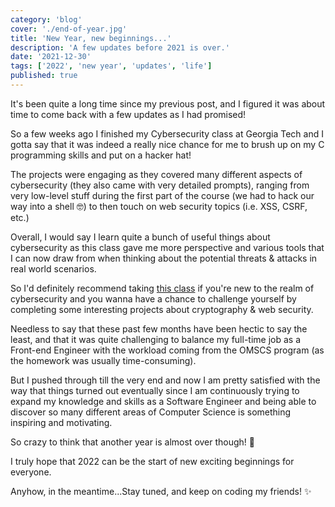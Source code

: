 ```yaml
---
category: 'blog'
cover: './end-of-year.jpg'
title: 'New Year, new beginnings...'
description: 'A few updates before 2021 is over.'
date: '2021-12-30'
tags: ['2022', 'new year', 'updates', 'life']
published: true
---
```


It's been quite a long time since my previous post, and I figured it was about time to come back with a few updates as I had promised!

So a few weeks ago I finished my Cybersecurity class at Georgia Tech and I gotta say that it was indeed a really nice chance for me to brush up on my C programming skills and put on a hacker hat!

The projects were engaging as they covered many different aspects of cybersecurity (they also came with very detailed prompts), ranging from very low-level stuff during the first part of the course (we had to hack our way into a shell 🤓) to then touch on web security topics (i.e. XSS, CSRF, etc.)

Overall, I would say I learn quite a bunch of useful things about cybersecurity as this class gave me more perspective and various tools that I can now draw from when thinking about the potential threats & attacks in real world scenarios.

So I'd definitely recommend taking [this class](https://omscs.gatech.edu/cs-6035-introduction-to-information-security) if you're new to the realm of cybersecurity and you wanna have a chance to challenge yourself by completing some interesting projects about cryptography & web security.

Needless to say that these past few months have been hectic to say the least, and that it was quite challenging to balance my full-time job as a Front-end Engineer with the workload coming from the OMSCS program (as the homework was usually time-consuming).

But I pushed through till the very end and now I am pretty satisfied with the way that things turned out eventually since I am continuously trying to expand my knowledge and skills as a Software Engineer and being able to discover so many different areas of Computer Science is something inspiring and motivating.

So crazy to think that another year is almost over though! 🤯

I truly hope that 2022 can be the start of new exciting beginnings for everyone.

Anyhow, in the meantime...Stay tuned, and keep on coding my friends! ✨
